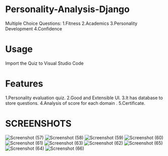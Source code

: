 # Personality-Analysis-Django
Multiple Choice Questions:
  1.Fitness
  2.Academics
  3.Personality Development
  4.Confidence
# Usage
Import the Quiz to Visual Studio Code
# Features
  1.Personality evaluation quiz.
  2.Good and Extensible UI.
  3.It has database to store questions.
  4.Analysis of score for each domain .
  5.Certificate.
# SCREENSHOTS

![Screenshot (57)](https://user-images.githubusercontent.com/40361120/77820358-bd213000-7107-11ea-8b4c-463d8690ab1e.png)
![Screenshot (58)](https://user-images.githubusercontent.com/40361120/77820362-c7dbc500-7107-11ea-8f6e-c71dc50acd4f.png)
![Screenshot (59)](https://user-images.githubusercontent.com/40361120/77820365-d1652d00-7107-11ea-985b-3bf42e864dfd.png)
![Screenshot (60)](https://user-images.githubusercontent.com/40361120/77820366-d2965a00-7107-11ea-8d4a-31ab35c26db3.png)
![Screenshot (61)](https://user-images.githubusercontent.com/40361120/77820368-d32ef080-7107-11ea-8aca-f95b4fc7f5a0.png)
![Screenshot (63)](https://user-images.githubusercontent.com/40361120/77820370-d4601d80-7107-11ea-992f-08f3f7a29001.png)
![Screenshot (62)](https://user-images.githubusercontent.com/40361120/77820369-d3c78700-7107-11ea-93d6-e8e82ee985a8.png)
![Screenshot (65)](https://user-images.githubusercontent.com/40361120/77820372-d4f8b400-7107-11ea-857e-7883fbee08d6.png)
![Screenshot (64)](https://user-images.githubusercontent.com/40361120/77820371-d4f8b400-7107-11ea-9156-17ea02940623.png)
![Screenshot (66)](https://user-images.githubusercontent.com/40361120/77820374-d5914a80-7107-11ea-8297-bae575996c19.png)



  
